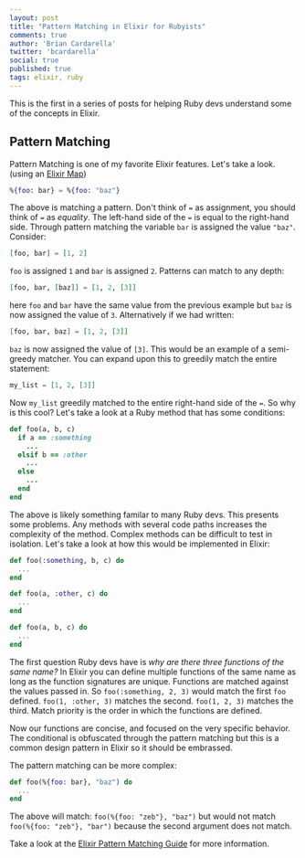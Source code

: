 ```yaml
---
layout: post
title: "Pattern Matching in Elixir for Rubyists"
comments: true
author: 'Brian Cardarella'
twitter: 'bcardarella'
social: true
published: true
tags: elixir, ruby
---
```


This is the first in a series of posts for helping Ruby devs understand
some of the concepts in Elixir.

## Pattern Matching

Pattern Matching is one of my favorite Elixir features. Let's take a
look. (using an [Elixir
Map](http://elixir-lang.org/getting_started/7.html#7.2-maps))

```elixir
%{foo: bar} = %{foo: "baz"}
```

The above is matching a pattern. Don't think of `=` as assignment, you
should think of `=` as *equality*. The left-hand side of the `=` is
equal to the right-hand side. Through pattern matching the variable
`bar` is assigned the value `"baz"`. Consider:

```elixir
[foo, bar] = [1, 2]
```

`foo` is assigned `1` and `bar` is assigned `2`. Patterns can match to
any depth:

```elixir
[foo, bar, [baz]] = [1, 2, [3]]
```

here `foo` and `bar` have the same value from the previous example but
`baz` is now assigned the value of `3`. Alternatively if we had written:

```elixir
[foo, bar, baz] = [1, 2, [3]]
```

`baz` is now assigned the value of `[3]`. This would be an example of a
semi-greedy matcher. You can expand upon this to greedily match the
entire statement:

```elixir
my_list = [1, 2, [3]]
```

Now `my_list` greedily matched to the entire right-hand side of the
`=`. So why is this cool? Let's take a look at a Ruby method that
has some conditions:

```ruby
def foo(a, b, c)
  if a == :something
    ...
  elsif b == :other
    ...
  else
    ...
  end
end
```

The above is likely something familar to many Ruby devs. This presents
some problems. Any methods with several code paths increases the
complexity of the method. Complex methods can be difficult to test in
isolation. Let's take a look at how this would be implemented in Elixir:

```elixir
def foo(:something, b, c) do
  ...
end

def foo(a, :other, c) do
  ...
end

def foo(a, b, c) do
  ...
end
```

The first question Ruby devs have is *why are there three functions of the same
name?* In Elixir you can define multiple functions of the same name as
long as the function signatures are unique. Functions are matched
against the values passed in. So `foo(:something, 2, 3)` would match the
first `foo` defined. `foo(1, :other, 3)` matches the second. `foo(1, 2,
3)` matches the third. Match priority is the order in which the
functions are defined.

Now our functions are concise, and focused on the very specific
behavior. The conditional is obfuscated through the pattern matching but
this is a common design pattern in Elixir so it should be embrassed.

The pattern matching can be more complex:

```elixir
def foo(%{foo: bar}, "baz") do
  ...
end
```

The above will match: `foo(%{foo: "zeb"}, "baz")` but would not match
`foo(%{foo: "zeb"}, "bar")` because the second argument does not match.

Take a look at the [Elixir Pattern Matching
Guide](http://elixir-lang.org/getting_started/4.html) for more
information.
